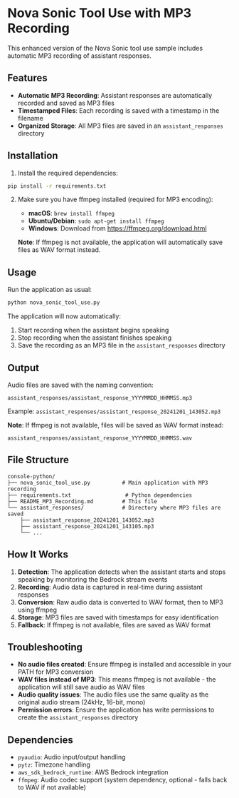 # Nova Sonic Tool Use with MP3 Recording

This enhanced version of the Nova Sonic tool use sample includes automatic MP3 recording of assistant responses.

## Features

- **Automatic MP3 Recording**: Assistant responses are automatically recorded and saved as MP3 files
- **Timestamped Files**: Each recording is saved with a timestamp in the filename
- **Organized Storage**: All MP3 files are saved in an `assistant_responses` directory

## Installation

1. Install the required dependencies:
```bash
pip install -r requirements.txt
```

2. Make sure you have ffmpeg installed (required for MP3 encoding):
   - **macOS**: `brew install ffmpeg`
   - **Ubuntu/Debian**: `sudo apt-get install ffmpeg`
   - **Windows**: Download from https://ffmpeg.org/download.html

   **Note**: If ffmpeg is not available, the application will automatically save files as WAV format instead.

## Usage

Run the application as usual:
```bash
python nova_sonic_tool_use.py
```

The application will now automatically:
1. Start recording when the assistant begins speaking
2. Stop recording when the assistant finishes speaking
3. Save the recording as an MP3 file in the `assistant_responses` directory

## Output

Audio files are saved with the naming convention:
```
assistant_responses/assistant_response_YYYYMMDD_HHMMSS.mp3
```

Example: `assistant_responses/assistant_response_20241201_143052.mp3`

**Note**: If ffmpeg is not available, files will be saved as WAV format instead:
```
assistant_responses/assistant_response_YYYYMMDD_HHMMSS.wav
```

## File Structure

```
console-python/
├── nova_sonic_tool_use.py          # Main application with MP3 recording
├── requirements.txt                 # Python dependencies
├── README_MP3_Recording.md         # This file
└── assistant_responses/            # Directory where MP3 files are saved
    ├── assistant_response_20241201_143052.mp3
    ├── assistant_response_20241201_143105.mp3
    └── ...
```

## How It Works

1. **Detection**: The application detects when the assistant starts and stops speaking by monitoring the Bedrock stream events
2. **Recording**: Audio data is captured in real-time during assistant responses
3. **Conversion**: Raw audio data is converted to WAV format, then to MP3 using ffmpeg
4. **Storage**: MP3 files are saved with timestamps for easy identification
5. **Fallback**: If ffmpeg is not available, files are saved as WAV format

## Troubleshooting

- **No audio files created**: Ensure ffmpeg is installed and accessible in your PATH for MP3 conversion
- **WAV files instead of MP3**: This means ffmpeg is not available - the application will still save audio as WAV files
- **Audio quality issues**: The audio files use the same quality as the original audio stream (24kHz, 16-bit, mono)
- **Permission errors**: Ensure the application has write permissions to create the `assistant_responses` directory

## Dependencies

- `pyaudio`: Audio input/output handling
- `pytz`: Timezone handling
- `aws_sdk_bedrock_runtime`: AWS Bedrock integration
- `ffmpeg`: Audio codec support (system dependency, optional - falls back to WAV if not available)
